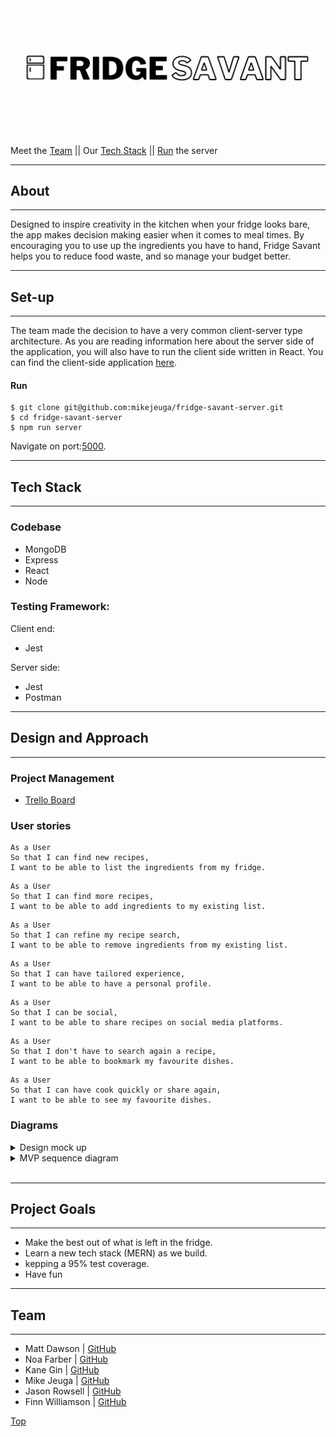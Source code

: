 <img src="public/assets/images/Copy%20of%20Fridge%20Savant%20Logo%20Horizontal.gif" alt="logo" width="850" />

Meet the [Team](#team) || Our [Tech Stack](#tech-stack) || [Run](#Run) the server

----------------------------------------
## About
----------------------------------------
<p> Designed to inspire creativity in the kitchen when your fridge looks bare, the app makes decision making easier when it comes to meal times. By encouraging you to use up the ingredients you have to hand, Fridge Savant helps you to reduce food waste, and so manage your budget better. </p>

----------------------------------------
## Set-up
----------------------------------------
The team made the decision to have a very common client-server type architecture. 
As you are reading information here about the server side of the application, you will also have to run the client side written in React.
You can find the client-side application [here](https://github.com/jasonrowsell/fridge-savant-client).

#### Run
```
$ git clone git@github.com:mikejeuga/fridge-savant-server.git
$ cd fridge-savant-server
$ npm run server
```
Navigate on port:[5000](http://localhost:5000).

----------------------------------------
## Tech Stack
----------------------------------------
### Codebase
- MongoDB
- Express
- React
- Node

### Testing Framework:
Client end: 
- Jest

Server side: 
- Jest
- Postman

----------------------------------------
## Design and Approach
----------------------------------------
### Project Management
- [Trello Board](https://trello.com/b/U40Atkm9/fridge)

### User stories
```
As a User
So that I can find new recipes,
I want to be able to list the ingredients from my fridge.
```
```
As a User
So that I can find more recipes,
I want to be able to add ingredients to my existing list.
```

```
As a User
So that I can refine my recipe search,
I want to be able to remove ingredients from my existing list.
```

```
As a User
So that I can have tailored experience,
I want to be able to have a personal profile.
```

```
As a User
So that I can be social,
I want to be able to share recipes on social media platforms.
```

```
As a User
So that I don't have to search again a recipe,
I want to be able to bookmark my favourite dishes.
```

```
As a User
So that I can have cook quickly or share again,
I want to be able to see my favourite dishes.
```

### Diagrams

<details>
  <summary> Design mock up </summary> <br>
    <img src="public/assets/images/WebsiteMockUp.png" />
  <br>
</details>

<details>
  <summary> MVP sequence diagram </summary> <br>
    <img src="public/assets/images/mvpsequence.png" />
  <br>
</details>
<br>


----------------------------------------
## Project Goals
----------------------------------------
- Make the best out of what is left in the fridge.
- Learn a new tech stack (MERN) as we build.
- kepping a 95% test coverage.
- Have fun




----------------------------------------
## Team
----------------------------------------
- Matt Dawson | [GitHub](https://github.com/MattDawson2020)
- Noa Farber | [GitHub](https://github.com/noarfarber)
- Kane Gin | [GitHub](https://github.com/KaneG9)
- Mike Jeuga | [GitHub](https://github.com/mikejeuga)
- Jason Rowsell | [GitHub](https://github.com/jasonrowsell)
- Finn Williamson | [GitHub](https://github.com/fwill22)

[Top](#About)
